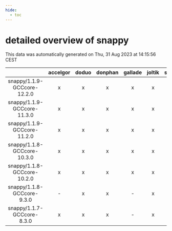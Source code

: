```yaml
---
hide:
  - toc
---
```


detailed overview of snappy
===========================


This data was automatically generated on Thu, 31 Aug 2023 at 14:15:56 CEST  

| |accelgor|doduo|donphan|gallade|joltik|skitty|swalot|victini|
| :---: | :---: | :---: | :---: | :---: | :---: | :---: | :---: | :---: |
|snappy/1.1.9-GCCcore-12.2.0|x|x|x|x|x|x|x|x|
|snappy/1.1.9-GCCcore-11.3.0|x|x|x|x|x|x|x|x|
|snappy/1.1.9-GCCcore-11.2.0|x|x|x|x|x|x|x|x|
|snappy/1.1.8-GCCcore-10.3.0|x|x|x|x|x|x|x|x|
|snappy/1.1.8-GCCcore-10.2.0|x|x|x|x|x|x|x|x|
|snappy/1.1.8-GCCcore-9.3.0|-|x|x|-|x|x|x|x|
|snappy/1.1.7-GCCcore-8.3.0|x|x|x|-|x|x|x|x|

